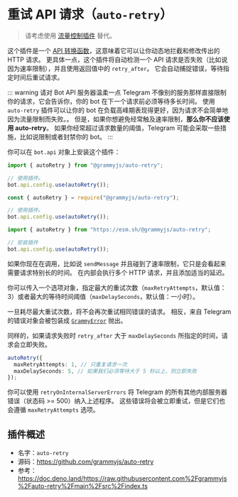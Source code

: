 # 重试 API 请求（`auto-retry`）

> 请考虑使用 [流量控制插件](./transformer-throttler.md) 替代。

这个插件是一个 [API 转换函数](/zh/advanced/transformers.md)，这意味着它可以让你动态地拦截和修改传出的 HTTP 请求。
更具体一点，这个插件将自动检测一个 API 请求是否失败（比如说因为速率限制），并且使用返回值中的 `retry_after`。
它会自动捕捉错误，等待指定时间后重试请求。

::: warning 请对 Bot API 服务器温柔一点
Telegram 不像别的服务那样直接限制你的请求，它会告诉你，你的 bot 在下一个请求前必须等待多长时间。
使用 `auto-retry` 插件可以让你的 bot 在负载高峰期表现得更好，因为请求不会简单地因为流量限制而失败。。
但是，如果你想避免经常触及速率限制，**那么你不应该使用 auto-retry**。
如果你经常超过请求数量的阈值，Telegram 可能会采取一些措施，比如说限制或者封禁你的 bot。
:::

你可以在 `bot.api` 对象上安装这个插件：

<CodeGroup>
  <CodeGroupItem title="TypeScript" active>

```ts
import { autoRetry } from "@grammyjs/auto-retry";

// 使用插件。
bot.api.config.use(autoRetry());
```

</CodeGroupItem>
 <CodeGroupItem title="JavaScript">

```js
const { autoRetry } = require("@grammyjs/auto-retry");

// 使用插件。
bot.api.config.use(autoRetry());
```

</CodeGroupItem>
 <CodeGroupItem title="Deno">

```ts
import { autoRetry } from "https://esm.sh/@grammyjs/auto-retry";

// 安装插件
bot.api.config.use(autoRetry());
```

</CodeGroupItem>
</CodeGroup>

如果你现在在调用，比如说 `sendMessage` 并且碰到了速率限制，它只是会看起来需要请求特别长的时间。
在内部会执行多个 HTTP 请求，并且添加适当的延迟。

你可以传入一个选项对象，指定最大的重试次数（`maxRetryAttempts`，默认值：3）或者最大的等待时间阈值（`maxDelaySeconds`，默认值：一小时）。

一旦耗尽最大重试次数，将不会再次重试相同错误的请求。
相反，来自 Telegram 的错误对象会被包装成 [`GrammyError`](/zh/guide/errors.md#grammyerror-对象) 抛出。

同样的，如果请求失败时 `retry_after` 大于 `maxDelaySeconds` 所指定的时间，请求会立即失败。

```ts
autoRetry({
  maxRetryAttempts: 1, // 只重复请求一次
  maxDelaySeconds: 5, // 如果我们必须等待大于 5 秒以上，则立即失败
});
```

你可以使用 `retryOnInternalServerErrors` 将 Telegram 的所有其他内部服务器错误（状态码 >= 500）纳入上述程序。
这些错误将会被立即重试，但是它们也会遵循 `maxRetryAttempts` 选项。

## 插件概述

- 名字：`auto-retry`
- 源码：<https://github.com/grammyjs/auto-retry>
- 参考：<https://doc.deno.land/https://raw.githubusercontent.com%2Fgrammyjs%2Fauto-retry%2Fmain%2Fsrc%2Findex.ts>
